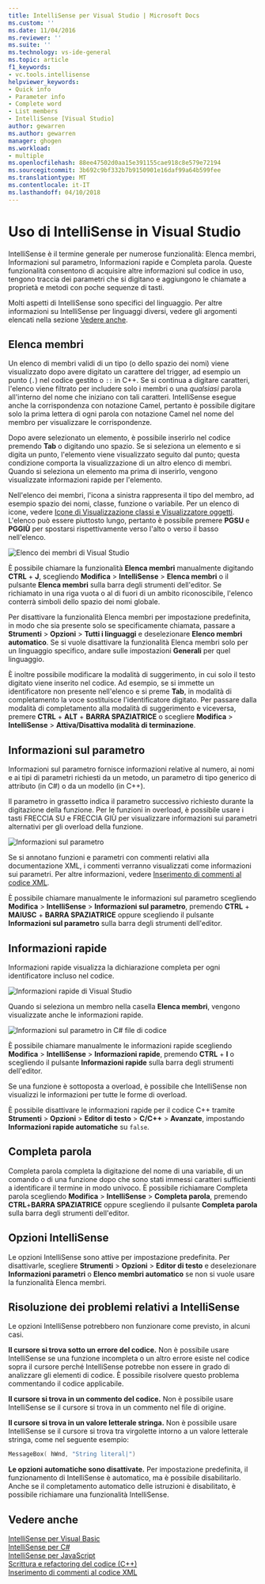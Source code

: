 ```yaml
---
title: IntelliSense per Visual Studio | Microsoft Docs
ms.custom: ''
ms.date: 11/04/2016
ms.reviewer: ''
ms.suite: ''
ms.technology: vs-ide-general
ms.topic: article
f1_keywords:
- vc.tools.intellisense
helpviewer_keywords:
- Quick info
- Parameter info
- Complete word
- List members
- IntelliSense [Visual Studio]
author: gewarren
ms.author: gewarren
manager: ghogen
ms.workload:
- multiple
ms.openlocfilehash: 88ee47502d0aa15e391155cae918c8e579e72194
ms.sourcegitcommit: 3b692c9bf332b7b9150901e16daf99a64b599fee
ms.translationtype: MT
ms.contentlocale: it-IT
ms.lasthandoff: 04/10/2018
---
```

# <a name="using-intellisense-in-visual-studio"></a>Uso di IntelliSense in Visual Studio

IntelliSense è il termine generale per numerose funzionalità: Elenca membri, Informazioni sul parametro, Informazioni rapide e Completa parola. Queste funzionalità consentono di acquisire altre informazioni sul codice in uso, tengono traccia dei parametri che si digitano e aggiungono le chiamate a proprietà e metodi con poche sequenze di tasti.

Molti aspetti di IntelliSense sono specifici del linguaggio. Per altre informazioni su IntelliSense per linguaggi diversi, vedere gli argomenti elencati nella sezione [Vedere anche](#see-also).

## <a name="list-members"></a>Elenca membri

Un elenco di membri validi di un tipo (o dello spazio dei nomi) viene visualizzato dopo avere digitato un carattere del trigger, ad esempio un punto (`.`) nel codice gestito o `::` in C++. Se si continua a digitare caratteri, l'elenco viene filtrato per includere solo i membri o una *qualsiasi* parola all'interno del nome che iniziano con tali caratteri. IntelliSense esegue anche la corrispondenza con notazione Camel, pertanto è possibile digitare solo la prima lettera di ogni parola con notazione Camel nel nome del membro per visualizzare le corrispondenze.

Dopo avere selezionato un elemento, è possibile inserirlo nel codice premendo **Tab** o digitando uno spazio. Se si seleziona un elemento e si digita un punto, l'elemento viene visualizzato seguito dal punto; questa condizione comporta la visualizzazione di un altro elenco di membri. Quando si seleziona un elemento ma prima di inserirlo, vengono visualizzate informazioni rapide per l'elemento.

Nell'elenco dei membri, l'icona a sinistra rappresenta il tipo del membro, ad esempio spazio dei nomi, classe, funzione o variabile. Per un elenco di icone, vedere [Icone di Visualizzazione classi e Visualizzatore oggetti](../ide/class-view-and-object-browser-icons.md). L'elenco può essere piuttosto lungo, pertanto è possibile premere **PGSU** e **PGGIÙ** per spostarsi rispettivamente verso l'alto o verso il basso nell'elenco.

![Elenco dei membri di Visual Studio](../ide/media/vs2015_intellisense.png "vs2015_Intellisense")

È possibile chiamare la funzionalità **Elenca membri** manualmente digitando **CTRL** + **J**, scegliendo **Modifica** > **IntelliSense** > **Elenca membri** o il pulsante **Elenca membri** sulla barra degli strumenti dell'editor. Se richiamato in una riga vuota o al di fuori di un ambito riconoscibile, l'elenco conterrà simboli dello spazio dei nomi globale.

Per disattivare la funzionalità Elenca membri per impostazione predefinita, in modo che sia presente solo se specificamente chiamata, passare a **Strumenti** > **Opzioni** > **Tutti i linguaggi** e deselezionare **Elenco membri automatico**. Se si vuole disattivare la funzionalità Elenca membri solo per un linguaggio specifico, andare sulle impostazioni **Generali** per quel linguaggio.

È inoltre possibile modificare la modalità di suggerimento, in cui solo il testo digitato viene inserito nel codice. Ad esempio, se si immette un identificatore non presente nell'elenco e si preme **Tab**, in modalità di completamento la voce sostituisce l'identificatore digitato. Per passare dalla modalità di completamento alla modalità di suggerimento e viceversa, premere **CTRL** + **ALT** + **BARRA SPAZIATRICE** o scegliere **Modifica** > **IntelliSense** > **Attiva/Disattiva modalità di terminazione**.

## <a name="parameter-info"></a>Informazioni sul parametro

Informazioni sul parametro fornisce informazioni relative al numero, ai nomi e ai tipi di parametri richiesti da un metodo, un parametro di tipo generico di attributo (in C#) o da un modello (in C++).

Il parametro in grassetto indica il parametro successivo richiesto durante la digitazione della funzione. Per le funzioni in overload, è possibile usare i tasti FRECCIA SU e FRECCIA GIÙ per visualizzare informazioni sui parametri alternativi per gli overload della funzione.

![Informazioni sul parametro](../ide/media/vs2015_param_info.png "VS2015_param_Info")

Se si annotano funzioni e parametri con commenti relativi alla documentazione XML, i commenti verranno visualizzati come informazioni sui parametri. Per altre informazioni, vedere [Inserimento di commenti al codice XML](../ide/supplying-xml-code-comments.md).

È possibile chiamare manualmente le informazioni sul parametro scegliendo **Modifica** > **IntelliSense** > **Informazioni sul parametro**, premendo **CTRL** + **MAIUSC** + **BARRA SPAZIATRICE** oppure scegliendo il pulsante **Informazioni sul parametro** sulla barra degli strumenti dell'editor.

## <a name="quick-info"></a>Informazioni rapide

Informazioni rapide visualizza la dichiarazione completa per ogni identificatore incluso nel codice.

![Informazioni rapide di Visual Studio](../ide/media/vs2015_quick_info.png "VS2015_Quick_info")

Quando si seleziona un membro nella casella **Elenca membri**, vengono visualizzate anche le informazioni rapide.

![Informazioni sul parametro in C&#35; file di codice](../ide/media/vs2015_paraminfo.png "VS2015_ParamInfo")

È possibile chiamare manualmente le informazioni rapide scegliendo **Modifica** > **IntelliSense** > **Informazioni rapide**, premendo **CTRL** + **I** o scegliendo il pulsante **Informazioni rapide** sulla barra degli strumenti dell'editor.

Se una funzione è sottoposta a overload, è possibile che IntelliSense non visualizzi le informazioni per tutte le forme di overload.

È possibile disattivare le informazioni rapide per il codice C++ tramite **Strumenti** > **Opzioni** > **Editor di testo** > **C/C++** > **Avanzate**, impostando **Informazioni rapide automatiche** su `false`.

## <a name="complete-word"></a>Completa parola

Completa parola completa la digitazione del nome di una variabile, di un comando o di una funzione dopo che sono stati immessi caratteri sufficienti a identificare il termine in modo univoco. È possibile richiamare Completa parola scegliendo **Modifica** > **IntelliSense** > **Completa parola**, premendo **CTRL**+**BARRA SPAZIATRICE** oppure scegliendo il pulsante **Completa parola** sulla barra degli strumenti dell'editor.

## <a name="intellisense-options"></a>Opzioni IntelliSense

Le opzioni IntelliSense sono attive per impostazione predefinita. Per disattivarle, scegliere **Strumenti** > **Opzioni** > **Editor di testo** e deselezionare **Informazioni parametri** o **Elenco membri automatico** se non si vuole usare la funzionalità Elenca membri.

## <a name="troubleshooting-intellisense"></a>Risoluzione dei problemi relativi a IntelliSense

Le opzioni IntelliSense potrebbero non funzionare come previsto, in alcuni casi.

**Il cursore si trova sotto un errore del codice.** Non è possibile usare IntelliSense se una funzione incompleta o un altro errore esiste nel codice sopra il cursore perché IntelliSense potrebbe non essere in grado di analizzare gli elementi di codice. È possibile risolvere questo problema commentando il codice applicabile.

**Il cursore si trova in un commento del codice.** Non è possibile usare IntelliSense se il cursore si trova in un commento nel file di origine.

**Il cursore si trova in un valore letterale stringa.** Non è possibile usare IntelliSense se il cursore si trova tra virgolette intorno a un valore letterale stringa, come nel seguente esempio:

```cpp
MessageBox( hWnd, "String literal|")
```

**Le opzioni automatiche sono disattivate.** Per impostazione predefinita, il funzionamento di IntelliSense è automatico, ma è possibile disabilitarlo. Anche se il completamento automatico delle istruzioni è disabilitato, è possibile richiamare una funzionalità IntelliSense.

## <a name="see-also"></a>Vedere anche

[IntelliSense per Visual Basic](../ide/visual-basic-specific-intellisense.md)  
[IntelliSense per C#](../ide/visual-csharp-intellisense.md)  
[IntelliSense per JavaScript](../ide/javascript-intellisense.md)  
[Scrittura e refactoring del codice (C++)](/cpp/ide/writing-and-refactoring-code-cpp)  
[Inserimento di commenti al codice XML](../ide/supplying-xml-code-comments.md)
